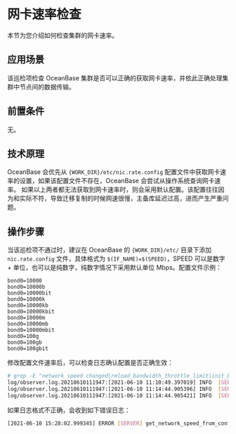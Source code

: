 # 网卡速率检查

本节为您介绍如何检查集群的网卡速率。

## 应用场景

该巡检项检查 OceanBase 集群是否可以正确的获取网卡速率，并依此正确处理集群中节点间的数据传输。

## 前置条件

无。

## 技术原理

OceanBase 会优先从 `{WORK_DIR}/etc/nic.rate.config` 配置文件中获取网卡速率的设置，如果该配置文件不存在，OceanBase 会尝试从操作系统查询网卡速率。
如果以上两者都无法获取到网卡速率时，则会采用默认配置。该配置往往因为和实际不符，导致迁移复制的时候网速很慢，主备库延迟过高，进而产生严重问题。

## 操作步骤

当该巡检项不通过时，建议在 OceanBase 的 `{WORK_DIR}/etc/` 目录下添加 `nic.rate.config` 文件，具体格式为 `$(IF_NAME)=$(SPEED)`，SPEED 可以是数字 + 单位，也可以是纯数字，纯数字情况下采用默认单位 Mbps。配置文件示例：

```shell
bond0=10000
bond0=10000b
bond0=10000bit
bond0=10000k
bond0=10000kb
bond0=10000kbit
bond0=10000m
bond0=10000mb
bond0=10000mbit
bond0=100g
bond0=100gb
bond0=100gbit
```

修改配置文件速率后，可以检查日志确认配置是否正确生效：

```bash
# grep -E "network speed changed|reload_bandwidth_throttle_limit|init_bandwidth_throttle" log/observer.log.202106101*
log/observer.log.20210610111947:[2021-06-10 11:10:49.397019] INFO  [SERVER] ob_server.cpp:2018 [72580][0][Y0-0000000000000000-0-0] [lt=8] [dc=0] succeed to init_bandwidth_throttle(sys_bkgd_net_percentage_=60, network_speed=1310720000, rate=786432000)
log/observer.log.20210610111947:[2021-06-10 11:14:44.905396] INFO  [SERVER] ob_server.cpp:2385 [72582][0][Y0-0000000000000000-0-0] [lt=11] [dc=0] network speed changed(from=1310720000, to=1048576000)
log/observer.log.20210610111947:[2021-06-10 11:14:44.905421] INFO  [SERVER] ob_server.cpp:2055 [72582][0][Y0-0000000000000000-0-0] [lt=3] [dc=0] succeed to reload_bandwidth_throttle_limit(old_percentage=60, new_percentage=60, network_speed=1048576000, rate=629145600)

```

如果日志格式不正确，会收到如下错误日志：

```bash
[2021-06-10 15:28:02.999345] ERROR [SERVER] get_network_speed_from_config_file (ob_server.cpp:1979) [99676][0][Y0-0000000000000000-0-0] [lt=14] [dc=0] invalid NIC Config file(ret=-4002) BACKTRACE:0xfbd452b 0x3d6c7f4 0x3eeab15 0x3eea4c2 0x3eea154 0x3ee9b90 0xadfc5c2 0xadfbc57 0xae01372 0xae0118d 0xfb3a316 0x483b9c7 0x483b929 0xf9e59de 0xf9e587d 0xb37edee 0xf9e5d3c 0xf9e5d15 0xf9e50b9 0xf9de0af
```
